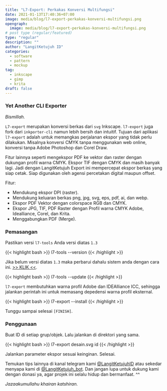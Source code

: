```yaml
---
title: "L7-Export: Perkakas Konversi Multifungsi"
date: 2021-01-13T17:40:36+07:00
image: media/blog/l7-export-perkakas-konversi-multifungsi.png
opengraph:
  image: media/blog/l7-export-perkakas-konversi-multifungsi.png
# post type (regular/featured)
type: "regular"
description: ""
author: "LangitKetujuh ID"
categories:
  - software
  - pattern
  - mockup
tag:
  - inkscape
  - gimp
  - krita
draft: false
---
```


### Yet Another CLI Exporter

_Bismillah._

`L7-export` merupakan konversi berkas dari `svg` Inkscape. `l7-export` juga fork dari `inkporter-cli` namun lebih bersih dan intuitif. Tujuan dari aplikasi `l7-export` adalah untuk memangkas perjalanan ekspor yang tidak perlu dilakukan. Misalnya konversi CMYK tanpa menggunakan web online, konversi tanpa Adobe Photoshop dan Corel Draw.

Fitur lainnya seperti mengekspor PDF ke vektor dan raster dengan dukungan profil warna CMYK. Ekspor TIF dengan CMYK dan masih banyak lagi. Jadi dengan LangitKetujuh Export ini mempercepat ekspor berkas yang siap cetak. Siap digunakan oleh agensi percetakan digital maupun offset.

Fitur:

* Mendukung ekspor DPI (raster).
* Mendukung keluaran berkas png, jpg, svg, eps, pdf, ai, dan webp.
* Ekspor PDF Vektor dengan colorspace RGB dan CMYK.
* Ekspor JPG, TIF, PDF Raster dengan Profil warna CMYK Adobe, Idealliance, Corel, dan Krita.
* Menggabungkan PDF (Merge).

### Pemasangan

Pastikan versi `l7-tools` Anda versi diatas `1.3`

{{< highlight bash >}}
l7-tools --version
{{< /highlight >}}

Jika belum versi diatas `1.3` maka perbarui dahalu sistem anda dengan cara ini. [>> KLIK <<](/media/blog/pembaruan-langitketujuh-os).

{{< highlight bash >}}
l7-tools --update
{{< /highlight >}}

`l7-export` membutuhkan warna profil Adobe dan IDEAlliance ICC, sehingga jalankan perintah ini untuk memasang depedensi warna profil eksternal.

{{< highlight bash >}}
l7-export --install
{{< /highlight >}}

Tunggu sampai selesai `[FINISH]`.

### Penggunaan

Buat ID di setiap grup/objek. Lalu jalankan di direktori yang sama.

{{< highlight bash >}}
l7-export desain.svg id
{{< /highlight >}}

Jalankan parameter ekspor sesuai keinginan. Selesai.

Temukan tips lainnya di kanal telegram kami [@LangitKetujuhID](https://t.me/LangitKetujuhID) atau sekedar menyapa kami di [@LangitKetujuh_bot](https://t.me/LangitKetujuh_bot). Dan jangan lupa untuk dukung kami dengan donasi ya, agar projek ini selalu hidup dan bermanfaat. ^^

_Jazaakumullahu khairan katshiran._
